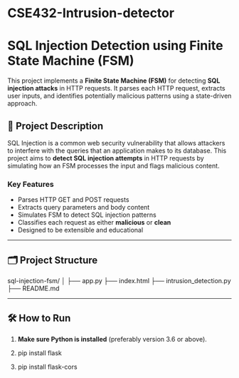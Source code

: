 # CSE432-Intrusion-detector
# SQL Injection Detection using Finite State Machine (FSM)

This project implements a **Finite State Machine (FSM)** for detecting **SQL injection attacks** in HTTP requests. It parses each HTTP request, extracts user inputs, and identifies potentially malicious patterns using a state-driven approach.

## 🚀 Project Description

SQL Injection is a common web security vulnerability that allows attackers to interfere with the queries that an application makes to its database. This project aims to **detect SQL injection attempts** in HTTP requests by simulating how an FSM processes the input and flags malicious content.

### Key Features

- Parses HTTP GET and POST requests
- Extracts query parameters and body content
- Simulates FSM to detect SQL injection patterns
- Classifies each request as either **malicious** or **clean**
- Designed to be extensible and educational

---

## 🗂 Project Structure
sql-injection-fsm/
│
├── app.py 
├── index.html 
├── intrusion_detection.py 
├── README.md  


---

## 🛠 How to Run

1. **Make sure Python is installed** (preferably version 3.6 or above).

2. pip install flask
3. pip install flask-cors
